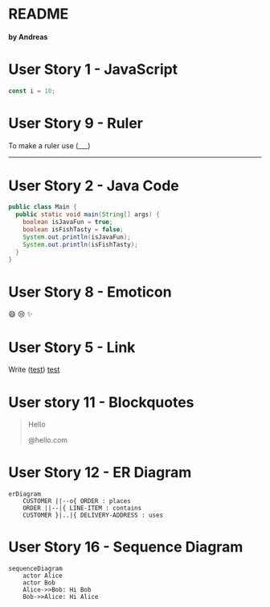 # README

#### by Andreas

# User Story 1 - JavaScript

```javascript
const i = 10;

```

# User Story 9 - Ruler

To make a ruler use (___)
___

# User Story 2 - Java Code

```java
public class Main {
  public static void main(String[] args) {
    boolean isJavaFun = true;
    boolean isFishTasty = false;    
    System.out.println(isJavaFun);
    System.out.println(isFishTasty);
  }
}
```

# User Story 8 - Emoticon

:smile: :cry: :sparkles:

# User Story 5 - Link

Write ([test](www.test.com))
[test](www.test.com)

# User story 11 - Blockquotes

> Hello
>
> @hello.com

# User Story 12 - ER Diagram

```mermaid
erDiagram
    CUSTOMER ||--o{ ORDER : places
    ORDER ||--|{ LINE-ITEM : contains
    CUSTOMER }|..|{ DELIVERY-ADDRESS : uses
```

# User Story 16 - Sequence Diagram

```mermaid
sequenceDiagram
    actor Alice
    actor Bob
    Alice->>Bob: Hi Bob
    Bob->>Alice: Hi Alice
```
